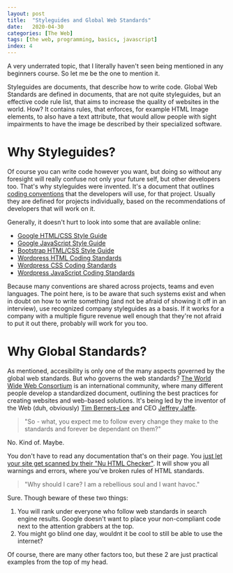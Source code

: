 ```yaml
---
layout: post
title:  "Styleguides and Global Web Standards"
date:   2020-04-30
categories: [The Web]
tags: [the web, programming, basics, javascript]
index: 4
---
```


A very underrated topic, that I literally haven't seen being mentioned in any beginners course. So let me be the one to mention it.

Styleguides are documents, that describe how to write code. 
Global Web Standards are defined in documents, that are not quite styleguides, but an effective code rule list, that aims to increase the quality of websites in the world. How? It contains rules, that enforces, for example HTML Image elements, to also have a text attribute, that would allow people with sight impairments to have the image be described by their specialized software.

# Why Styleguides?

Of course you can write code however you want, but doing so without any foresight will really confuse not only your future self, but other developers too. That's why styleguides were invented. It's a document that outlines [coding conventions](https://en.wikipedia.org/wiki/Coding_conventions) that the developers will use, for that project. Usually they are defined for projects individually, based on the recommendations of developers that will work on it. 

Generally, it doesn't hurt to look into some that are available online:

* [Google HTML/CSS Style Guide](https://google.github.io/styleguide/htmlcssguide.html)
* [Google JavaScript Style Guide](https://google.github.io/styleguide/jsguide.html)
* [Bootstrap HTML/CSS Style Guide](https://codeguide.co/#css)
* [Wordpress HTML Coding Standards](https://make.wordpress.org/core/handbook/best-practices/coding-standards/html/)
* [Wordpress CSS Coding Standards](https://make.wordpress.org/core/handbook/best-practices/coding-standards/css/)
* [Wordpress JavaScript Coding Standards](https://make.wordpress.org/core/handbook/best-practices/coding-standards/javascript/)


Because many conventions are shared across projects, teams and even languages. The point here, is to be aware that such systems exist and when in doubt on how to write something (and not be afraid of showing it off in an interview), use recognized company styleguides as a basis. If it works for a company with a multiple figure revenue well enough that they're not afraid to put it out there, probably will work for you too.

# Why Global Standards?

As mentioned, accesibility is only one of the many aspects governed by the global web standards. But who governs the web standards? [The World Wide Web Consortium](https://www.w3.org/Consortium/) is an international community, where many different people develop a standardized document, outlining the best practices for creating websites and web-based solutions. It's being led by the inventor of the Web (duh, obviously) [Tim Berners-Lee](https://www.w3.org/People/Berners-Lee/) and CEO [Jeffrey Jaffe](https://www.w3.org/People/Jeff/).

>"So - what, you expect me to follow every change they make to the standards and forever be dependant on them?"

No. Kind of. Maybe.

You don't have to read any documentation that's on their page. You [just let your site get scanned by their "Nu HTML Checker"](https://validator.w3.org/nu/). It will show you all warnings and errors, where you've broken rules of HTML standards.

>"Why should I care? I am a rebellious soul and I want havoc."

Sure. Though beware of these two things:

1. You will rank under everyone who follow web standards in search engine results. Google doesn't want to place your non-compliant code next to the attention grabbers at the top.
2. You might go blind one day, wouldnt it be cool to still be able to use the internet?

Of course, there are many other factors too, but these 2 are just practical examples from the top of my head.
